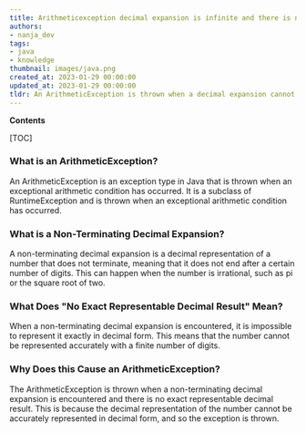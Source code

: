 ```yaml
---
title: Arithmeticexception decimal expansion is infinite and there is no exact decimal representation of the result
authors:
- nanja_dev
tags:
- java
- knowledge
thumbnail: images/java.png
created_at: 2023-01-29 00:00:00
updated_at: 2023-01-29 00:00:00
tldr: An ArithmeticException is thrown when a decimal expansion cannot be represented exactly in Java.
---
```


**Contents**

[TOC]

### What is an ArithmeticException?
An ArithmeticException is an exception type in Java that is thrown when an exceptional arithmetic condition has occurred. It is a subclass of RuntimeException and is thrown when an exceptional arithmetic condition has occurred.

### What is a Non-Terminating Decimal Expansion?
A non-terminating decimal expansion is a decimal representation of a number that does not terminate, meaning that it does not end after a certain number of digits. This can happen when the number is irrational, such as pi or the square root of two.

### What Does "No Exact Representable Decimal Result" Mean?
When a non-terminating decimal expansion is encountered, it is impossible to represent it exactly in decimal form. This means that the number cannot be represented accurately with a finite number of digits.

### Why Does this Cause an ArithmeticException?
The ArithmeticException is thrown when a non-terminating decimal expansion is encountered and there is no exact representable decimal result. This is because the decimal representation of the number cannot be accurately represented in decimal form, and so the exception is thrown.
